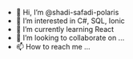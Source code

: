 - 👋 Hi, I’m @shadi-safadi-polaris
- 👀 I’m interested in C#, SQL, Ionic
- 🌱 I’m currently learning React
- 💞️ I’m looking to collaborate on ...
- 📫 How to reach me ...

<!---
shadi-safadi-polaris/shadi-safadi-polaris is a ✨ special ✨ repository because its `README.md` (this file) appears on your GitHub profile.
You can click the Preview link to take a look at your changes.
--->

